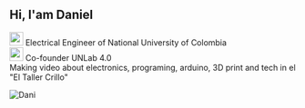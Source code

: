 ## Hi, I'am Daniel 

<img src="https://pbs.twimg.com/profile_images/1678429680909557761/vjKsXQkW_400x400.jpg"  width="24" >  Electrical Engineer of National University of Colombia  <br/>
<img src="https://scontent.fbga1-4.fna.fbcdn.net/v/t39.30808-6/295006743_487890969866192_5082972611661433843_n.png?_nc_cat=108&ccb=1-7&_nc_sid=6ee11a&_nc_eui2=AeHioipc1hNaZrsuCn-Nyy8-ITRGTIxrEEYhNEZMjGsQRpPOR-_g3Hb_l5Wbej2Ucm2Es2da1tIlWagu9-51pwf9&_nc_ohc=IYdiiIuUq74Q7kNvgFcrS8f&_nc_ht=scontent.fbga1-4.fna&_nc_gid=AMKaiy4ZZx2wSDnmz00_mY7&oh=00_AYCThAV_dcK0MieT-x7OC6hJKzTLShF3GBYiLynqShSzAA&oe=67006723" width="24" > 
Co-founder UNLab 4.0 <br/>
Making video about electronics, programing, arduino, 3D print and tech in el "El Taller Crillo" <br/>

<!-- GitHub stats from https://github.com/anuraghazra/github-readme-stats -->
![Dani](https://github-readme-stats.vercel.app/api?username=Calsiferian&show_icons=true&theme=highcontrast)<br/>


